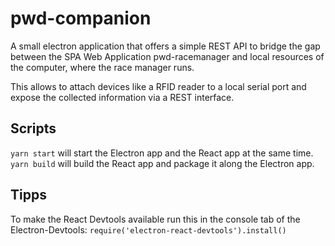 # pwd-companion

A small electron application that offers a simple REST API to bridge the 
gap between the SPA Web Application pwd-racemanager and local resources
of the computer, where the race manager runs.

This allows to attach devices like a RFID reader to a local serial port
and expose the collected information via a REST interface.

## Scripts
```yarn start``` will start the Electron app and the React app at the same time.  
```yarn build``` will build the React app and package it along the Electron app.

## Tipps
To make the React Devtools available run this in the console tab of the Electron-Devtools: `require('electron-react-devtools').install()`
